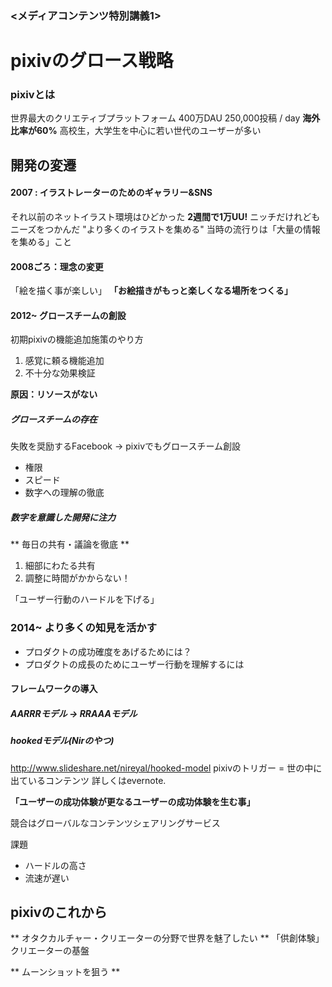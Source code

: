 ### <メディアコンテンツ特別講義1>
# pixivのグロース戦略

### pixivとは
世界最大のクリエティブプラットフォーム
400万DAU
250,000投稿 / day
**海外比率が60%**
高校生，大学生を中心に若い世代のユーザーが多い

## 開発の変遷
#### 2007 : イラストレーターのためのギャラリー&SNS
それ以前のネットイラスト環境はひどかった
**2週間で1万UU!**
ニッチだけれどもニーズをつかんだ
"より多くのイラストを集める"
当時の流行りは「大量の情報を集める」こと

#### 2008ごろ：理念の変更
「絵を描く事が楽しい」
**「お絵描きがもっと楽しくなる場所をつくる」**

#### 2012~ グロースチームの創設
初期pixivの機能追加施策のやり方
1. 感覚に頼る機能追加
2. 不十分な効果検証

**原因：リソースがない**

##### グロースチームの存在
失敗を奨励するFacebook
-> pixivでもグロースチーム創設
- 権限
- スピード
- 数字への理解の徹底

##### 数字を意識した開発に注力
** 毎日の共有・議論を徹底 **
1. 細部にわたる共有
2. 調整に時間がかからない！

「ユーザー行動のハードルを下げる」

### 2014~ より多くの知見を活かす
- プロダクトの成功確度をあげるためには？
- プロダクトの成長のためにユーザー行動を理解するには

#### フレームワークの導入
##### AARRRモデル -> RRAAAモデル

##### hookedモデル(Nirのやつ)
http://www.slideshare.net/nireyal/hooked-model
pixivのトリガー = 世の中に出ているコンテンツ
詳しくはevernote.

**「ユーザーの成功体験が更なるユーザーの成功体験を生む事」**


競合はグローバルなコンテンツシェアリングサービス

課題
- ハードルの高さ
- 流速が遅い


## pixivのこれから
** オタクカルチャー・クリエーターの分野で世界を魅了したい **
「供創体験」
クリエーターの基盤

** ムーンショットを狙う **
